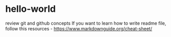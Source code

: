 # hello-world
review git and github concepts 
If you want to learn how to write readme file, follow this resources - https://www.markdownguide.org/cheat-sheet/
